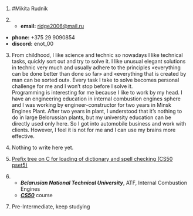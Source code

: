 1. #Mikita Rudnik

2.  - **email:** ridge2006@mail.ru
 - **phone:** +375 29 9090854 
 - **discord:** enot_00

3. From childhood, I like science and technic so nowadays I like technical tasks, quickly sort out and try to solve it. I like unusual elegant solutions in technic very much and usually adhere to the principles «everything can be done better than done so far» and «everything that is created by man can be sorted out». Every task I take to solve becomes personal challenge for me and I won’t stop before I solve it.   
Programming is interesting for me because I like to work by my head. I have an engineering education in internal combustion engines sphere and I was working by engineer-constructor for two years in Minsk Engines Plant. After two years in plant, I understood that it’s nothing to do in large Belorussian plants, but my university education can be directly used only here. So I got into automobile business and work with clients. However, I feel it is not for me and I can use my brains more effective.  

4. Nothing to write here yet.
5. [Prefix tree on C for loading of dictionary and spell checking (CS50 pset5)](https://github.com/Raccoon2508/dictionary/blob/master/dictionary.c) 
6. * **_Belarusian National Technical University_**, ATF, Internal Combustion Engines
   * **[_CS50_](http://cs50.tv/2015/fall/)** course 
7. Pre-Intermediate, keep studying
